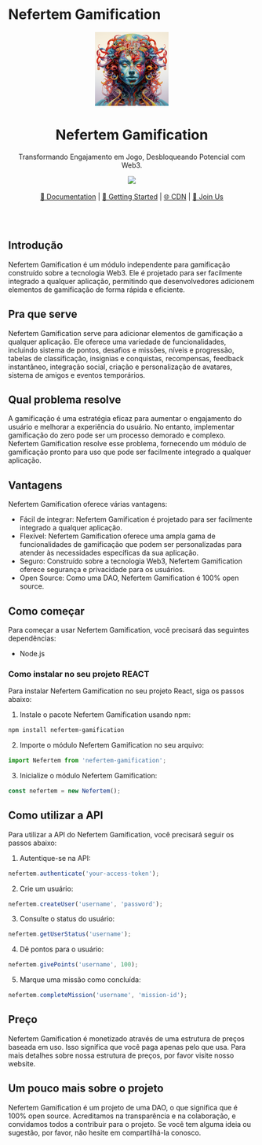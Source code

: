 # Nefertem Gamification

<p align="center">
<img src="./img/avatar.png" height="150">
</p>
<h1 align="center">
Nefertem Gamification
</h1>
<p align="center">
Transformando Engajamento em Jogo, Desbloqueando Potencial com Web3.
<p>
<p align="center">
  <a href="https://www.npmjs.com/package/nefertem"><img src="https://img.shields.io/npm/v/mermaid?color=ff3670&label="></a>
<p>

<p align="center">
 <a href="https://nefertem-gamification.xyz">📖 Documentation</a> | <a href="https://nefertem-gamification.xyz/intro/">🚀 Getting Started</a> | <a href="https://www.jsdelivr.com/package/npm/mermaid">🌐 CDN</a> | <a href="https://join.slack.com/t/mermaid-talk/shared_invite/enQtNzc4NDIyNzk4OTAyLWVhYjQxOTI2OTg4YmE1ZmJkY2Y4MTU3ODliYmIwOTY3NDJlYjA0YjIyZTdkMDMyZTUwOGI0NjEzYmEwODcwOTE" title="Slack invite">🙌 Join Us</a>
</p>

<br>
<br>

## Introdução

Nefertem Gamification é um módulo independente para gamificação construído sobre a tecnologia Web3. Ele é projetado para ser facilmente integrado a qualquer aplicação, permitindo que desenvolvedores adicionem elementos de gamificação de forma rápida e eficiente.

## Pra que serve

Nefertem Gamification serve para adicionar elementos de gamificação a qualquer aplicação. Ele oferece uma variedade de funcionalidades, incluindo sistema de pontos, desafios e missões, níveis e progressão, tabelas de classificação, insignias e conquistas, recompensas, feedback instantâneo, integração social, criação e personalização de avatares, sistema de amigos e eventos temporários.

## Qual problema resolve

A gamificação é uma estratégia eficaz para aumentar o engajamento do usuário e melhorar a experiência do usuário. No entanto, implementar gamificação do zero pode ser um processo demorado e complexo. Nefertem Gamification resolve esse problema, fornecendo um módulo de gamificação pronto para uso que pode ser facilmente integrado a qualquer aplicação.

## Vantagens

Nefertem Gamification oferece várias vantagens:

- Fácil de integrar: Nefertem Gamification é projetado para ser facilmente integrado a qualquer aplicação.
- Flexível: Nefertem Gamification oferece uma ampla gama de funcionalidades de gamificação que podem ser personalizadas para atender às necessidades específicas da sua aplicação.
- Seguro: Construído sobre a tecnologia Web3, Nefertem Gamification oferece segurança e privacidade para os usuários.
- Open Source: Como uma DAO, Nefertem Gamification é 100% open source.

## Como começar

Para começar a usar Nefertem Gamification, você precisará das seguintes dependências:

- Node.js

### Como instalar no seu projeto REACT

Para instalar Nefertem Gamification no seu projeto React, siga os passos abaixo:

1. Instale o pacote Nefertem Gamification usando npm:

```bash
npm install nefertem-gamification
```

2. Importe o módulo Nefertem Gamification no seu arquivo:

```javascript
import Nefertem from 'nefertem-gamification';
```

3. Inicialize o módulo Nefertem Gamification:

```javascript
const nefertem = new Nefertem();
```

## Como utilizar a API

Para utilizar a API do Nefertem Gamification, você precisará seguir os passos abaixo:

1. Autentique-se na API:

```javascript
nefertem.authenticate('your-access-token');
```

2. Crie um usuário:

```javascript
nefertem.createUser('username', 'password');
```

3. Consulte o status do usuário:

```javascript
nefertem.getUserStatus('username');
```

4. Dê pontos para o usuário:

```javascript
nefertem.givePoints('username', 100);
```

5. Marque uma missão como concluída:

```javascript
nefertem.completeMission('username', 'mission-id');
```

## Preço

Nefertem Gamification é monetizado através de uma estrutura de preços baseada em uso. Isso significa que você paga apenas pelo que usa. Para mais detalhes sobre nossa estrutura de preços, por favor visite nosso website.

## Um pouco mais sobre o projeto

Nefertem Gamification é um projeto de uma DAO, o que significa que é 100% open source. Acreditamos na transparência e na colaboração, e convidamos todos a contribuir para o projeto. Se você tem alguma ideia ou sugestão, por favor, não hesite em compartilhá-la conosco.